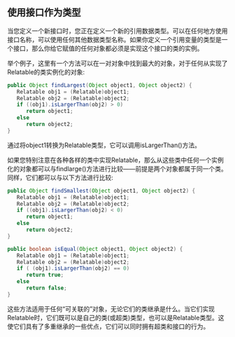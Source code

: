 ## 使用接口作为类型

当您定义一个新接口时，您正在定义一个新的引用数据类型。可以在任何地方使用接口名称，可以使用任何其他数据类型名称。如果你定义一个引用变量的类型是一个接口，那么你给它赋值的任何对象都必须是实现这个接口的类的实例。

举个例子，这里有一个方法可以在一对对象中找到最大的对象，对于任何从实现了Relatable的类实例化的对象:

```java
public Object findLargest(Object object1, Object object2) {
   Relatable obj1 = (Relatable)object1;
   Relatable obj2 = (Relatable)object2;
   if ((obj1).isLargerThan(obj2) > 0)
      return object1;
   else 
      return object2;
}
```

通过将object1转换为Relatable类型，它可以调用isLargerThan()方法。

如果您特别注意在各种各样的类中实现Relatable，那么从这些类中任何一个实例化的对象都可以与findlarge()方法进行比较——前提是两个对象都属于同一个类。同样，它们都可以与以下方法进行比较:

```java
public Object findSmallest(Object object1, Object object2) {
   Relatable obj1 = (Relatable)object1;
   Relatable obj2 = (Relatable)object2;
   if ((obj1).isLargerThan(obj2) < 0)
      return object1;
   else 
      return object2;
}

public boolean isEqual(Object object1, Object object2) {
   Relatable obj1 = (Relatable)object1;
   Relatable obj2 = (Relatable)object2;
   if ( (obj1).isLargerThan(obj2) == 0)
      return true;
   else 
      return false;
}
```

这些方法适用于任何“可关联的”对象，无论它们的类继承是什么。当它们实现Relatable时，它们既可以是自己的类(或超类)类型，也可以是Relatable类型。这使它们具有了多重继承的一些优点，它们可以同时拥有超类和接口的行为。